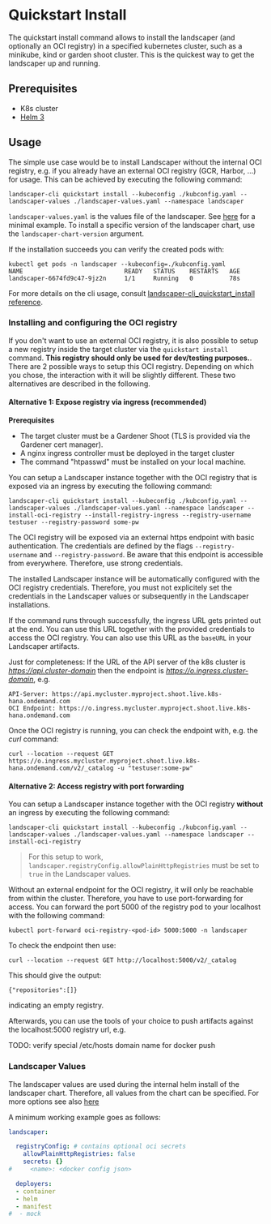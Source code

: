 # Quickstart Install

The quickstart install command allows to install the landscaper (and optionally an OCI registry) in a specified kubernetes cluster, such as a minikube, kind or garden shoot cluster. This is the quickest way to get the landscaper up and running.

## Prerequisites
- K8s cluster
- [Helm 3](https://helm.sh/docs/intro/install/)

## Usage
The simple use case would be to install Landscaper without the internal OCI registry, e.g. if you already have an external OCI registry (GCR, Harbor, ...) for usage. This can be achieved by executing the following command:

```
landscaper-cli quickstart install --kubeconfig ./kubconfig.yaml --landscaper-values ./landscaper-values.yaml --namespace landscaper
```

`landscaper-values.yaml` is the values file of the landscaper. See [here](#landscaper-values) for a minimal example. To install a specific version of the landscaper chart, use the `landscaper-chart-version` argument.

If the installation succeeds you can verify the created pods with:

```
kubectl get pods -n landscaper --kubeconfig=./kubconfig.yaml
NAME                            READY   STATUS    RESTARTS   AGE
landscaper-6674fd9c47-9jz2n     1/1     Running   0          78s
```

For more details on the cli usage, consult [landscaper-cli_quickstart_install reference](../../reference/landscaper-cli_quickstart_install.md).

### Installing and configuring the OCI registry

If you don't want to use an external OCI registry, it is also possible to setup a new registry inside the target cluster via the `quickstart install` command. **This registry should only be used for dev/testing purposes.**. There are 2 possible ways to setup this OCI registry. Depending on which you chose, the interaction with it will be slightly different. These two alternatives are described in the following.

#### Alternative 1: Expose registry via ingress (recommended)

**Prerequisites**
- The target cluster must be a Gardener Shoot (TLS is provided via the Gardener cert manager).
- A nginx ingress controller must be deployed in the target cluster
- The command "htpasswd" must be installed on your local machine.

You can setup a Landscaper instance together with the OCI registry that is exposed via an ingress by executing the following command:

```
landscaper-cli quickstart install --kubeconfig ./kubconfig.yaml --landscaper-values ./landscaper-values.yaml --namespace landscaper --install-oci-registry --install-registry-ingress --registry-username testuser --registry-password some-pw
```

The OCI registry will be exposed via an external https endpoint with basic authentication. The credentials are defined by the flags `--registry-username` and `--registry-password`. Be aware that this endpoint is accessible from everywhere. Therefore, use strong credentials.

The installed Landscaper instance will be automatically configured with the OCI registry credentials. Therefore, you must not explicitely set the credentials in the Landscaper values or subsequently in the Landscaper installations.

If the command runs through successfully, the ingress URL gets printed out at the end. You can use this URL together with the provided credentials to access the OCI registry. You can also use this URL as the `baseURL` in your Landscaper artifacts.

Just for completeness: If the URL of the API server of the k8s cluster is *https://api.cluster-domain* then the endpoint is 
*https://o.ingress.cluster-domain*, e.g. 

```
API-Server: https://api.mycluster.myproject.shoot.live.k8s-hana.ondemand.com
OCI Endpoint: https://o.ingress.mycluster.myproject.shoot.live.k8s-hana.ondemand.com
```

Once the OCI registry is running, you can check the endpoint with, e.g. the *curl* command:

```
curl --location --request GET https://o.ingress.mycluster.myproject.shoot.live.k8s-hana.ondemand.com/v2/_catalog -u "testuser:some-pw" 
```

#### Alternative 2: Access registry with port forwarding

You can setup a Landscaper instance together with the OCI registry **without** an ingress by executing the following command:

```
landscaper-cli quickstart install --kubeconfig ./kubconfig.yaml --landscaper-values ./landscaper-values.yaml --namespace landscaper --install-oci-registry
```

> For this setup to work, `landscaper.registryConfig.allowPlainHttpRegistries` must be set to `true` in the Landscaper values.

Without an external endpoint for the OCI registry, it will only be reachable from within the cluster. Therefore, you have to use port-forwarding for access. You can forward the port 5000 of the registry pod to your localhost with the following command:

```
kubectl port-forward oci-registry-<pod-id> 5000:5000 -n landscaper
```
To check the endpoint then use:
```
curl --location --request GET http://localhost:5000/v2/_catalog
```
This should give the output:

```
{"repositories":[]}
```

indicating an empty registry.

Afterwards, you can use the tools of your choice to push artifacts against the localhost:5000 registry url, e.g. 

TODO: verify special /etc/hosts domain name for docker push

### Landscaper Values

The landscaper values are used during the internal helm install of the landscaper chart. Therefore, all values from the 
chart can be specified. For more options see also [here](https://github.com/gardener/landscaper/blob/master/charts/landscaper/values.yaml)

A minimum working example goes as follows:
```yaml
landscaper:

  registryConfig: # contains optional oci secrets
    allowPlainHttpRegistries: false
    secrets: {}
#     <name>: <docker config json>

  deployers:
  - container
  - helm
  - manifest
#  - mock

```


